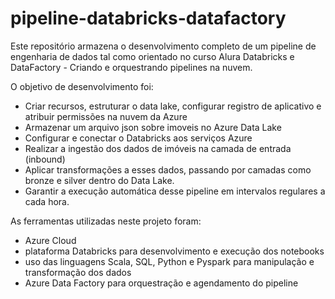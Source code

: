 # pipeline-databricks-datafactory

Este repositório armazena o desenvolvimento completo de um pipeline de engenharia de dados tal como orientado no curso Alura Databricks e DataFactory - Criando e orquestrando pipelines na nuvem.

O objetivo de desenvolvimento foi:

- Criar recursos, estruturar o data lake, configurar registro de aplicativo e atribuir permissões na nuvem da Azure
- Armazenar um arquivo json sobre imoveis no Azure Data Lake
- Configurar e conectar o Databricks aos serviços Azure
- Realizar a ingestão dos dados de imóveis na camada de entrada (inbound)
- Aplicar transformações a esses dados, passando por camadas como bronze e silver dentro do Data Lake.
- Garantir a execução automática desse pipeline em intervalos regulares a cada hora.

As ferramentas utilizadas neste projeto foram:
- Azure Cloud
- plataforma Databricks para desenvolvimento e execução dos notebooks
- uso das linguagens Scala, SQL, Python e Pyspark para manipulação e transformação dos dados
- Azure Data Factory para orquestração e agendamento do pipeline
